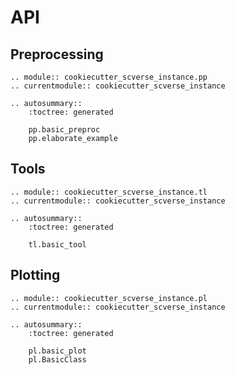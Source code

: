 # API

## Preprocessing

```{eval-rst}
.. module:: cookiecutter_scverse_instance.pp
.. currentmodule:: cookiecutter_scverse_instance

.. autosummary::
    :toctree: generated

    pp.basic_preproc
    pp.elaborate_example
```

## Tools

```{eval-rst}
.. module:: cookiecutter_scverse_instance.tl
.. currentmodule:: cookiecutter_scverse_instance

.. autosummary::
    :toctree: generated

    tl.basic_tool
```

## Plotting

```{eval-rst}
.. module:: cookiecutter_scverse_instance.pl
.. currentmodule:: cookiecutter_scverse_instance

.. autosummary::
    :toctree: generated

    pl.basic_plot
    pl.BasicClass
```

